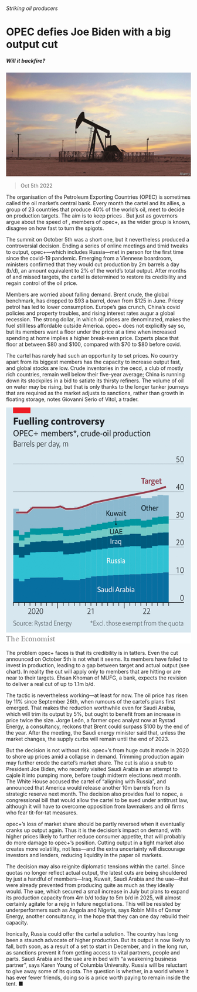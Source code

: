 ###### Striking oil producers

# OPEC defies Joe Biden with a big output cut 

##### Will it backfire? 

![image](images/20221008_FNP002.jpg) 

> Oct 5th 2022 

The organisation of the Petroleum Exporting Countries (OPEC) is sometimes called the oil market’s central bank. Every month the cartel and its allies, a group of 23 countries that produce 40% of the world’s oil, meet to decide on production targets. The aim is to keep prices . But just as  governors argue about the speed of , members of opec+, as the wider group is known, disagree on how fast to turn the spigots.

The summit on October 5th was a short one, but it nevertheless produced a controversial decision. Ending a series of online meetings and timid tweaks to output, opec+—which includes Russia—met in person for the first time since the covid-19 pandemic. Emerging from a Viennese boardroom, ministers confirmed that they would cut production by 2m barrels a day (b/d), an amount equivalent to 2% of the world’s total output. After months of  and missed targets, the cartel is determined to restore its credibility and regain control of the oil price. 

Members are worried about falling demand. Brent crude, the global benchmark, has dropped to $93 a barrel, down from $125 in June. Pricey petrol has led to lower consumption. Europe’s gas crunch, China’s covid policies and property troubles, and rising interest rates augur a global recession. The strong dollar, in which oil prices are denominated, makes the fuel still less affordable outside America. opec+ does not explicitly say so, but its members want a floor under the price at a time when increased spending at home implies a higher break-even price. Experts place that floor at between $80 and $100, compared with $70 to $80 before covid. 

The cartel has rarely had such an opportunity to set prices. No country apart from its biggest members has the capacity to increase output fast, and global stocks are low. Crude inventories in the oecd, a club of mostly rich countries, remain well below their five-year average; China is running down its stockpiles in a bid to satiate its thirsty refiners. The volume of oil on water may be rising, but that is only thanks to the longer tanker journeys that are required as the market adjusts to sanctions, rather than growth in floating storage, notes Giovanni Serio of Vitol, a trader. 

![image](images/20221008_FNC267.png) 


The problem opec+ faces is that its credibility is in tatters. Even the cut announced on October 5th is not what it seems. Its members have failed to invest in production, leading to a gap between target and actual output (see chart). In reality the cut will apply only to members that are hitting or are near to their targets. Ehsan Khoman of MUFG, a bank, expects the revision to deliver a real cut of up to 1.1m b/d.

The tactic is nevertheless working—at least for now. The oil price has risen by 11% since September 26th, when rumours of the cartel’s plans first emerged. That makes the reduction worthwhile even for Saudi Arabia, which will trim its output by 5%, but ought to benefit from an increase in price twice the size. Jorge León, a former opec analyst now at Rystad Energy, a consultancy, reckons that Brent could surpass $100 by the end of the year. After the meeting, the Saudi energy minister said that, unless the market changes, the supply curbs will remain until the end of 2023. 

But the decision is not without risk. opec+’s  from huge cuts it made in 2020 to shore up prices amid a collapse in demand. Trimming production again may further erode the cartel’s market share. The cut is also a snub to President Joe Biden, who recently visited Saudi Arabia in an attempt to cajole it into pumping more, before tough midterm elections next month. The White House accused the cartel of “aligning with Russia”, and announced that America would release another 10m barrels from its strategic reserve next month. The decision also provides fuel to nopec, a congressional bill that would allow the cartel to be sued under antitrust law, although it will have to overcome opposition from lawmakers and oil firms who fear tit-for-tat measures. 

opec+’s loss of market share should be partly reversed when it eventually cranks up output again. Thus it is the decision’s impact on demand, with higher prices likely to further reduce consumer appetite, that will probably do more damage to opec+’s position. Cutting output in a tight market also creates more volatility, not less—and the extra uncertainty will discourage investors and lenders, reducing liquidity in the paper oil markets. 

The decision may also reignite diplomatic tensions within the cartel. Since quotas no longer reflect actual output, the latest cuts are being shouldered by just a handful of members—Iraq, Kuwait, Saudi Arabia and the uae—that were already prevented from producing quite as much as they ideally would. The uae, which secured a small increase in July but plans to expand its production capacity from 4m b/d today to 5m b/d in 2025, will almost certainly agitate for a rejig in future negotiations. This will be resisted by underperformers such as Angola and Nigeria, says Robin Mills of Qamar Energy, another consultancy, in the hope that they can one day rebuild their capacity.

Ironically, Russia could offer the cartel a solution. The country has long been a staunch advocate of higher production. But its output is now likely to fall, both soon, as a result of a  set to start in December, and in the long run, as sanctions prevent it from getting access to vital partners, people and parts. Saudi Arabia and the uae are in bed with “a weakening business partner”, says Karen Young of Columbia University. Russia will be reluctant to give away some of its quota. The question is whether, in a world where it has ever fewer friends, doing so is a price worth paying to remain inside the tent. ■


